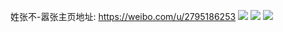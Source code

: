 姓张不-嚣张主页地址: https://weibo.com/u/2795186253 
![](https://wx4.sinaimg.cn/mw2000/a69b284dly1h8yta5oi6wj20u0140n66.jpg) 
![](https://wx4.sinaimg.cn/mw2000/a69b284dly1h8yta6402ij20u0140wkr.jpg) 
![](https://wx4.sinaimg.cn/mw2000/a69b284dly1h8yta6kv35j20u01407ag.jpg) 
